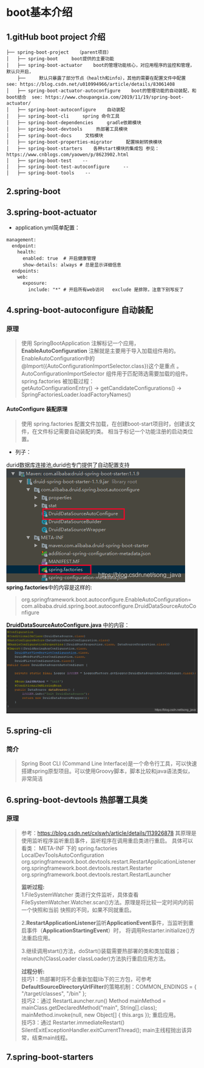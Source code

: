 # boot基本介绍

## 1.gitHub boot project 介绍

```
├── spring-boot-project   （parent项目）  
│   ├── spring-boot     boot提供的主要功能 
│   ├── spring-boot-actuator    boot的管理功能核心，对应用程序的监控和管理，默认只开启，
    ├──     默认只暴露了部分节点（health和info），其他的需要在配置文件中配置 see: https://blog.csdn.net/u010994966/article/details/83061408
│   ├── spring-boot-actuator-autoconfigure    boot的管理功能的自动装配，和boot结合  see: https://www.choupangxia.com/2019/11/19/spring-boot-actuator/
│   ├── spring-boot-autoconfigure    自动装配 
│   ├── spring-boot-cli     spring 命令工具 
│   ├── spring-boot-dependencies     gradle依赖模块
│   ├── spring-boot-devtools     热部署工具模块
│   ├── spring-boot-docs     文档模块  
│   ├── spring-boot-properties-migrator     配置映射转换模块
│   ├── spring-boot-starters    各种start模块的集成包 参见：https://www.cnblogs.com/yaowen/p/8623902.html
│   ├── spring-boot-test    -- 
│   ├── spring-boot-test-autoconfigure     --
│   ├── spring-boot-tools    --
```

## 2.spring-boot

## 3.spring-boot-actuator

+ application.yml简单配置：

```
management:
  endpoint:
    health:
      enabled: true  # 开启健康管理
      show-details: always # 总是显示详细信息
  endpoints:
    web:
      exposure:
        include: "*" # 开启所有web访问   exclude 是排除，注意下别写反了
```

## 4.spring-boot-autoconfigure 自动装配

### 原理 
> 使用 SpringBootApplication 注解标记一个应用，**EnableAutoConfiguration** 注解就是主要用于导入加载组件用的。  
> EnableAutoConfiguration中的@Import({AutoConfigurationImportSelector.class})这个是重点 。  
> AutoConfigurationImportSelector 组件用于匹配筛选需要加载的组件。spring.factories 被加载过程：  
> getAutoConfigurationEntry() -> getCandidateConfigurations() -> SpringFactoriesLoader.loadFactoryNames()

#### AutoConfigure 装配原理

> 使用 spring.factories 配置文件加载，在创建boot-start项目时，创建该文件，在文件标记需要自动装配的类。
> 相当于标记一个功能注册的启动类位置。

+ 列子：

durid数据库连接池,durid也专门提供了自动配置支持
![img.png](../../data/img/spring-all/bs-1.png)
**spring.factories**中的内容是这样的:
> org.springframework.boot.autoconfigure.EnableAutoConfiguration=\
com.alibaba.druid.spring.boot.autoconfigure.DruidDataSourceAutoConfigure

**DruidDataSourceAutoConfigure.java** 中的内容：
![img.png](../../data/img/spring-all/bs-2.png)

## 5.spring-cli

### 简介

> Spring Boot CLI (Command Line Interface)是一个命令行工具，可以快速搭建spring原型项目。可以使用Groovy脚本，脚本比较和java语法类似，
> 非常简洁

## 6.spring-boot-devtools 热部署工具类

### 原理

> 参考：https://blog.csdn.net/cxlswh/article/details/113926878
> 其原理是使用监听程序监听重启事件，监听程序在调用重启类进行重启。
> 具体可以看类：
> META-INF 下的 spring.factories LocalDevToolsAutoConfiguration
> org.springframework.boot.devtools.restart.RestartApplicationListener
> org.springframework.boot.devtools.restart.Restarter
> org.springframework.boot.devtools.restart.RestartLauncher
>
> **监听过程:**  
> 1.FileSystemWatcher 类进行文件监听，具体查看 FileSystemWatcher.Watcher.scan()方法。原理是将比较一定时间内的前一个快照和当前
> 快照的不同，如果不同就重启。
>
> 2.**RestartApplicationListener**监听**ApplicationEvent**事件，当监听到重启事件（**ApplicationStartingEvent**）时，
> 将调用Restarter.initialize()方法重启应用。
> 
> 3.继续调用start()方法，doStart()装载需要热部署的类和类加载器；relaunch(ClassLoader classLoader)方法执行重启应用方法。
>
> **过程分析:**  
> 技巧1：热部署时将不会重新加载lib下的三方包，可参考 **DefaultSourceDirectoryUrlFilter**的策略机制：COMMON_ENDINGS = { "/target/classes", "/bin" };  
> 技巧2：通过 RestartLauncher.run() Method mainMethod = mainClass.getDeclaredMethod("main", String[].class); mainMethod.invoke(null, new Object[] { this.args }); 重启应用。  
> 技巧3：通过 Restarter.immediateRestart() SilentExitExceptionHandler.exitCurrentThread(); main主线程抛出该异常，结束main线程。


## 7.spring-boot-starters
